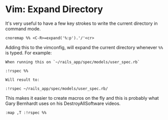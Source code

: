 # Vim: Expand Directory

It's very useful to have a few key strokes to write the current directory in command mode.

```vim
cnoremap %% <C-R>=expand('%:p').'/'<cr>
```

Adding this to the vimconfig, will expand the current directory whenever `%%` is typed. For example:

```
When running this on `~/rails_app/spec/models/user_spec.rb`

:!rspec %%

Will result to:

:!rspec ~/rails_app/spec/models/user_spec.rb/
```

This makes it easier to create macros on the fly and this is probably what Gary Bernhardt uses on his
DestroyAllSoftware videos.

```
:map ,T :!rspec %%
```
